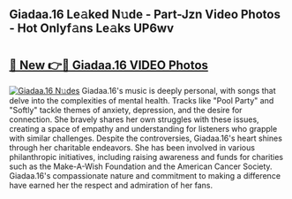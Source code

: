 ## Giadaa.16 Le𝚊ked N𝚞de - Part-Jzn Video Photos - Hot Onlyf𝚊ns Le𝚊ks UP6wv

# <h2><a href="http://ac3762.deff.icu/?id=Giadaa.16">🔗 New 👉🔴 Giadaa.16 VIDEO Photos</a></h2>

[![Giadaa.16 N𝚞des](https://i.imgur.com/rIISA9y.gif)](http://ac3762.deff.icu/?id=Giadaa.16)
Giadaa.16's music is deeply personal, with songs that delve into the complexities of mental health. Tracks like "Pool Party" and "Softly" tackle themes of anxiety, depression, and the desire for connection. She bravely shares her own struggles with these issues, creating a space of empathy and understanding for listeners who grapple with similar challenges. Despite the controversies, Giadaa.16's heart shines through her charitable endeavors. She has been involved in various philanthropic initiatives, including raising awareness and funds for charities such as the Make-A-Wish Foundation and the American Cancer Society. Giadaa.16's compassionate nature and commitment to making a difference have earned her the respect and admiration of her fans.
